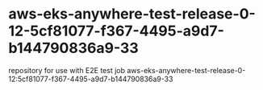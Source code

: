 # aws-eks-anywhere-test-release-0-12-5cf81077-f367-4495-a9d7-b144790836a9-33
repository for use with E2E test job aws-eks-anywhere-test-release-0-12:5cf81077-f367-4495-a9d7-b144790836a9-33
